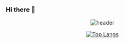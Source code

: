 ### Hi there 👋
<div align=center>

![header](https://capsule-render.vercel.app/api?type=wave&color=auto&height=300&section=header&text=junsunny%20render&fontSize=90)

[![Top Langs](https://github-readme-stats.vercel.app/api/top-langs/?username=junsunny&langs_count=8)](https://github.com/junsunny/github-readme-stats)
</div>
<!--
**junsunny/junsunny** is a ✨ _special_ ✨ repository because its `README.md` (this file) appears on your GitHub profile.

Here are some ideas to get you started:

- 🔭 I’m currently working on ...
- 🌱 I’m currently learning ...
- 👯 I’m looking to collaborate on ...
- 🤔 I’m looking for help with ...
- 💬 Ask me about ...
- 📫 How to reach me: ...
- 😄 Pronouns: ...
- ⚡ Fun fact: ...
-->
